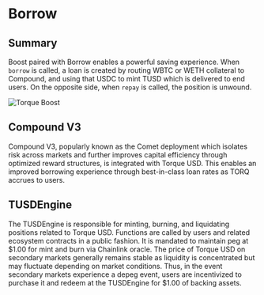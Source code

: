 # Borrow

## Summary

Boost paired with Borrow enables a powerful saving experience. When `borrow` is called, a loan is created by routing WBTC or WETH collateral to Compound, and using that USDC to mint TUSD which is delivered to end users. On the opposite side, when `repay` is called, the position is unwound.

![Torque Boost](/gitbook/assets/borrow-system.png)

## Compound V3

Compound V3, popularly known as the Comet deployment which isolates risk across markets and further improves capital efficiency through optimized reward structures, is integrated with Torque USD. This enables an improved borrowing experience through best-in-class loan rates as TORQ accrues to users.

## TUSDEngine

The TUSDEngine is responsible for minting, burning, and liquidating positions related to Torque USD. Functions are called by users and related ecosystem contracts in a public fashion. It is mandated to maintain peg at $1.00 for mint and burn via Chainlink oracle. The price of Torque USD on secondary markets generally remains stable as liquidity is concentrated but may fluctuate depending on market conditions. Thus, in the event secondary markets experience a depeg event, users are incentivized to purchase it and redeem at the TUSDEngine for $1.00 of backing assets.